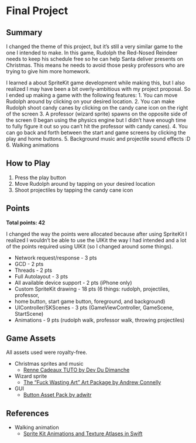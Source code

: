 # Final Project
## Summary
I changed the theme of this project, but it’s still a very similar game to the one I intended to make. In this game, Rudolph the Red-Nosed Reindeer needs to keep his schedule free so he can help Santa deliver presents on Christmas. This means he needs to avoid those pesky professors who are trying to give him more homework.

I learned a about SpriteKit game development while making this, but I also realized I may have been a bit overly-ambitious with my project proposal. So I ended up making a game with the following features:
	1. You can move Rudolph around by clicking on your desired location.
	2. You can make Rudolph shoot candy canes by clicking on the candy cane icon on the right of the screen
	3. A professor (wizard sprite) spawns on the opposite side of the screen (I began using the physics engine but I didn’t have enough time to fully figure it out so you can’t hit the professor with candy canes).
	4. You can go back and forth between the start and game screens by clicking the play and home buttons.
	5. Background music and projectile sound effects :D
	6. Walking animations

## How to Play
1. Press the play button
2. Move Rudolph around by tapping on your desired location
3. Shoot projectiles by tapping the candy cane icon

## Points
**Total points: 42**

I changed the way the points were allocated because after using SpriteKit I realized I wouldn’t be able to use the UIKit the way I had intended and a lot of the points required using UIKit (so I changed around some things).

* Network request/response - 3 pts
* GCD - 2 pts
* Threads - 2 pts
* Full Autolayout - 3 pts
* All available device support - 2 pts (iPhone only)
* Custom SpriteKit drawing - 18 pts (6 things: rudolph, projectiles, professor,
* home button, start game button, foreground, and background)
* UIController/SKScenes - 3 pts (GameViewController, GameScene, StartScene)
* Animations - 9 pts (rudolph walk, professor walk, throwing projectiles)

## Game Assets
All assets used were royalty-free.

* Christmas sprites and music
	* [Renne Cadeaux TUTO by Dev Du Dimanche](https://developpeusedudimanche.itch.io/renne-cadeau-tuto)
* Wizard sprite
	* [The “Fuck Wasting Art” Art Package by Andrew Connelly](https://cog_software.itch.io/fwa-artpackage)
* GUI
	* [Button Asset Pack by adwitr](https://adwitr.itch.io/button-asset-pack)

## References
* Walking animation
	* [Sprite Kit Animations and Texture Atlases in Swift](https://www.raywenderlich.com/89222/sprite-kit-animations-texture-atlases-swift)